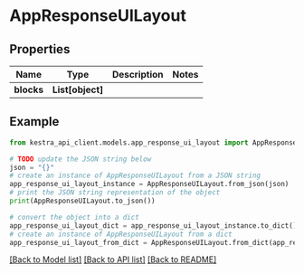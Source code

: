 # AppResponseUILayout


## Properties

Name | Type | Description | Notes
------------ | ------------- | ------------- | -------------
**blocks** | **List[object]** |  | 

## Example

```python
from kestra_api_client.models.app_response_ui_layout import AppResponseUILayout

# TODO update the JSON string below
json = "{}"
# create an instance of AppResponseUILayout from a JSON string
app_response_ui_layout_instance = AppResponseUILayout.from_json(json)
# print the JSON string representation of the object
print(AppResponseUILayout.to_json())

# convert the object into a dict
app_response_ui_layout_dict = app_response_ui_layout_instance.to_dict()
# create an instance of AppResponseUILayout from a dict
app_response_ui_layout_from_dict = AppResponseUILayout.from_dict(app_response_ui_layout_dict)
```
[[Back to Model list]](../README.md#documentation-for-models) [[Back to API list]](../README.md#documentation-for-api-endpoints) [[Back to README]](../README.md)


